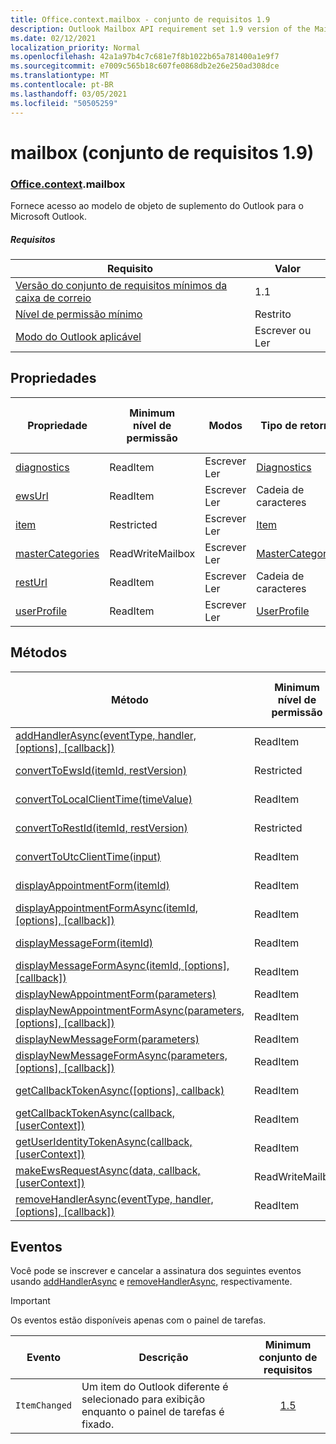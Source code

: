 ```yaml
---
title: Office.context.mailbox - conjunto de requisitos 1.9
description: Outlook Mailbox API requirement set 1.9 version of the Mailbox object model.
ms.date: 02/12/2021
localization_priority: Normal
ms.openlocfilehash: 42a1a97b4c7c681e7f8b1022b65a781400a1e9f7
ms.sourcegitcommit: e7009c565b18c607fe0868db2e26e250ad308dce
ms.translationtype: MT
ms.contentlocale: pt-BR
ms.lasthandoff: 03/05/2021
ms.locfileid: "50505259"
---
```

# <a name="mailbox-requirement-set-19"></a>mailbox (conjunto de requisitos 1.9)

### <a name="officecontextmailbox"></a>[Office](office.md)[.context](office.context.md).mailbox

Fornece acesso ao modelo de objeto de suplemento do Outlook para o Microsoft Outlook.

##### <a name="requirements"></a>Requisitos

|Requisito| Valor|
|---|---|
|[Versão do conjunto de requisitos mínimos da caixa de correio](../../requirement-sets/outlook-api-requirement-sets.md)| 1.1|
|[Nível de permissão mínimo](../../../outlook/understanding-outlook-add-in-permissions.md)| Restrito|
|[Modo do Outlook aplicável](../../../outlook/outlook-add-ins-overview.md#extension-points)| Escrever ou Ler|

## <a name="properties"></a>Propriedades

| Propriedade | Minimum<br>nível de permissão | Modos | Tipo de retorno | Minimum<br>conjunto de requisitos |
|---|---|---|---|:---:|
| [diagnostics](/javascript/api/outlook/office.mailbox?view=outlook-js-1.9&preserve-view=true#diagnostics) | ReadItem | Escrever<br>Ler | [Diagnostics](/javascript/api/outlook/office.diagnostics?view=outlook-js-1.9&preserve-view=true) | [1.1](../requirement-set-1.1/outlook-requirement-set-1.1.md) |
| [ewsUrl](/javascript/api/outlook/office.mailbox?view=outlook-js-1.9&preserve-view=true#ewsurl) | ReadItem | Escrever<br>Ler | Cadeia de caracteres | [1.1](../requirement-set-1.1/outlook-requirement-set-1.1.md) |
| [item](office.context.mailbox.item.md) | Restricted | Escrever<br>Ler | [Item](/javascript/api/outlook/office.item?view=outlook-js-1.9&preserve-view=true) | [1.1](../requirement-set-1.1/outlook-requirement-set-1.1.md) |
| [masterCategories](/javascript/api/outlook/office.mailbox?view=outlook-js-1.9&preserve-view=true#mastercategories) | ReadWriteMailbox | Escrever<br>Ler | [MasterCategories](/javascript/api/outlook/office.mastercategories?view=outlook-js-1.9&preserve-view=true) | [1.8](../requirement-set-1.8/outlook-requirement-set-1.8.md) |
| [restUrl](/javascript/api/outlook/office.mailbox?view=outlook-js-1.9&preserve-view=true#resturl) | ReadItem | Escrever<br>Ler | Cadeia de caracteres | [1.5](../requirement-set-1.5/outlook-requirement-set-1.5.md) |
| [userProfile](/javascript/api/outlook/office.mailbox?view=outlook-js-1.9&preserve-view=true#userprofile) | ReadItem | Escrever<br>Ler | [UserProfile](/javascript/api/outlook/office.userprofile?view=outlook-js-1.9&preserve-view=true) | [1.1](../requirement-set-1.1/outlook-requirement-set-1.1.md) |

## <a name="methods"></a>Métodos

| Método | Minimum<br>nível de permissão | Modos | Minimum<br>conjunto de requisitos |
|---|---|---|:---:|
| [addHandlerAsync(eventType, handler, [options], [callback])](/javascript/api/outlook/office.mailbox?view=outlook-js-1.9&preserve-view=true#addhandlerasync-eventtype--handler--options--callback-) | ReadItem | Escrever<br>Ler | [1.5](../requirement-set-1.5/outlook-requirement-set-1.5.md) |
| [convertToEwsId(itemId, restVersion)](/javascript/api/outlook/office.mailbox?view=outlook-js-1.9&preserve-view=true#converttoewsid-itemid--restversion-) | Restricted | Escrever<br>Ler | [1.3](../requirement-set-1.3/outlook-requirement-set-1.3.md) |
| [convertToLocalClientTime(timeValue)](/javascript/api/outlook/office.mailbox?view=outlook-js-1.9&preserve-view=true#converttolocalclienttime-timevalue-) | ReadItem | Escrever<br>Ler | [1.1](../requirement-set-1.1/outlook-requirement-set-1.1.md) |
| [convertToRestId(itemId, restVersion)](/javascript/api/outlook/office.mailbox?view=outlook-js-1.9&preserve-view=true#converttorestid-itemid--restversion-) | Restricted | Escrever<br>Ler | [1.3](../requirement-set-1.3/outlook-requirement-set-1.3.md) |
| [convertToUtcClientTime(input)](/javascript/api/outlook/office.mailbox?view=outlook-js-1.9&preserve-view=true#converttoutcclienttime-input-) | ReadItem | Escrever<br>Ler | [1.1](../requirement-set-1.1/outlook-requirement-set-1.1.md) |
| [displayAppointmentForm(itemId)](/javascript/api/outlook/office.mailbox?view=outlook-js-1.9&preserve-view=true#displayappointmentform-itemid-) | ReadItem | Escrever<br>Ler | [1.1](../requirement-set-1.1/outlook-requirement-set-1.1.md) |
| [displayAppointmentFormAsync(itemId, [options], [callback])](/javascript/api/outlook/office.mailbox?view=outlook-js-1.9&preserve-view=true#displayappointmentform-itemid--options--callback-) | ReadItem | Escrever<br>Ler | [1.9](outlook-requirement-set-1.9.md) |
| [displayMessageForm(itemId)](/javascript/api/outlook/office.mailbox?view=outlook-js-1.9&preserve-view=true#displaymessageform-itemid-) | ReadItem | Escrever<br>Ler | [1.1](../requirement-set-1.1/outlook-requirement-set-1.1.md) |
| [displayMessageFormAsync(itemId, [options], [callback])](/javascript/api/outlook/office.mailbox?view=outlook-js-1.9&preserve-view=true#displaymessageform-itemid--options--callback-) | ReadItem | Escrever<br>Ler | [1.9](outlook-requirement-set-1.9.md) |
| [displayNewAppointmentForm(parameters)](/javascript/api/outlook/office.mailbox?view=outlook-js-1.9&preserve-view=true#displaynewappointmentform-parameters-) | ReadItem | Ler | [1.1](../requirement-set-1.1/outlook-requirement-set-1.1.md) |
| [displayNewAppointmentFormAsync(parameters, [options], [callback])](/javascript/api/outlook/office.mailbox?view=outlook-js-1.9&preserve-view=true#displaynewappointmentform-parameters--options--callback-) | ReadItem | Ler | [1.9](outlook-requirement-set-1.9.md) |
| [displayNewMessageForm(parameters)](/javascript/api/outlook/office.mailbox?view=outlook-js-1.9&preserve-view=true#displaynewmessageform-parameters-) | ReadItem | Ler | [1.6](../requirement-set-1.6/outlook-requirement-set-1.6.md) |
| [displayNewMessageFormAsync(parameters, [options], [callback])](/javascript/api/outlook/office.mailbox?view=outlook-js-1.9&preserve-view=true#displaynewmessageform-parameters--options--callback-) | ReadItem | Ler | [1.9](outlook-requirement-set-1.9.md) |
| [getCallbackTokenAsync([options], callback)](/javascript/api/outlook/office.mailbox?view=outlook-js-1.9&preserve-view=true#getcallbacktokenasync-options--callback-) | ReadItem | Escrever<br>Ler | [1.5](../requirement-set-1.5/outlook-requirement-set-1.5.md) |
| [getCallbackTokenAsync(callback, [userContext])](/javascript/api/outlook/office.mailbox?view=outlook-js-1.9&preserve-view=true#getcallbacktokenasync-callback--usercontext-) | ReadItem | Escrever<br>Ler | [1.3](../requirement-set-1.3/outlook-requirement-set-1.3.md)<br>[1.1](../requirement-set-1.1/outlook-requirement-set-1.1.md) |
| [getUserIdentityTokenAsync(callback, [userContext])](/javascript/api/outlook/office.mailbox?view=outlook-js-1.9&preserve-view=true#getuseridentitytokenasync-callback--usercontext-) | ReadItem | Escrever<br>Ler | [1.1](../requirement-set-1.1/outlook-requirement-set-1.1.md) |
| [makeEwsRequestAsync(data, callback, [userContext])](/javascript/api/outlook/office.mailbox?view=outlook-js-1.9&preserve-view=true#makeewsrequestasync-data--callback--usercontext-) | ReadWriteMailbox | Escrever<br>Ler | [1.1](../requirement-set-1.1/outlook-requirement-set-1.1.md) |
| [removeHandlerAsync(eventType, handler, [options], [callback])](/javascript/api/outlook/office.mailbox?view=outlook-js-1.9&preserve-view=true#removehandlerasync-eventtype--options--callback-) | ReadItem | Escrever<br>Ler | [1.5](../requirement-set-1.5/outlook-requirement-set-1.5.md) |

## <a name="events"></a>Eventos

Você pode se inscrever e cancelar a assinatura dos seguintes eventos usando [addHandlerAsync](/javascript/api/outlook/office.mailbox?view=outlook-js-1.9&preserve-view=true#addhandlerasync-eventtype--handler--options--callback-) e [removeHandlerAsync,](/javascript/api/outlook/office.mailbox?view=outlook-js-1.9&preserve-view=true#removehandlerasync-eventtype--options--callback-) respectivamente.

> [!IMPORTANT]
> Os eventos estão disponíveis apenas com o painel de tarefas.

| Evento | Descrição | Minimum<br>conjunto de requisitos |
|---|---|:---:|
|`ItemChanged`| Um item do Outlook diferente é selecionado para exibição enquanto o painel de tarefas é fixado. | [1.5](../requirement-set-1.5/outlook-requirement-set-1.5.md) |
